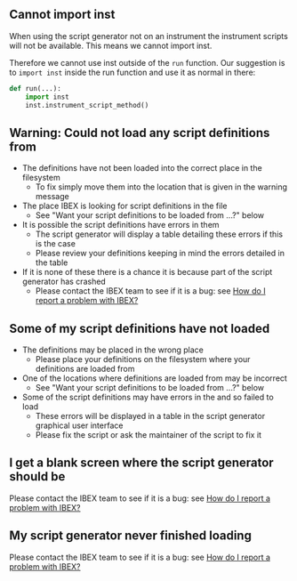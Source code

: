 ## Cannot import inst

When using the script generator not on an instrument the instrument scripts will not be available. This means we cannot import inst.

Therefore we cannot use inst outside of the `run` function. Our suggestion is to `import inst` inside the run function and use it as normal in there: 

```python
def run(...):
    import inst
    inst.instrument_script_method()
```

## Warning: Could not load any script definitions from 

- The definitions have not been loaded into the correct place in the filesystem
   - To fix simply move them into the location that is given in the warning message
- The place IBEX is looking for script definitions in the file
   - See "Want your script definitions to be loaded from ...?" below
- It is possible the script definitions have errors in them
   - The script generator will display a table detailing these errors if this is the case
   - Please review your definitions keeping in mind the errors detailed in the table
- If it is none of these there is a chance it is because part of the script generator has crashed
   - Please contact the IBEX team to see if it is a bug: see [How do I report a problem with IBEX?](https://github.com/ISISComputingGroup/ibex_user_manual/wiki/FAQ#id1)

## Some of my script definitions have not loaded

- The definitions may be placed in the wrong place 
   - Please place your definitions on the filesystem where your definitions are loaded from
- One of the locations where definitions are loaded from may be incorrect 
   - See "Want your script definitions to be loaded from ...?" below
- Some of the script definitions may have errors in the and so failed to load
   - These errors will be displayed in a table in the script generator graphical user interface
   - Please fix the script or ask the maintainer of the script to fix it

## I get a blank screen where the script generator should be

Please contact the IBEX team to see if it is a bug: see [How do I report a problem with IBEX?](https://github.com/ISISComputingGroup/ibex_user_manual/wiki/FAQ#id1)

## My script generator never finished loading

Please contact the IBEX team to see if it is a bug: see [How do I report a problem with IBEX?](https://github.com/ISISComputingGroup/ibex_user_manual/wiki/FAQ#id1)
